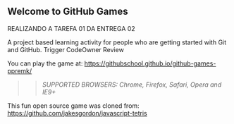 ## Welcome to GitHub Games

REALIZANDO A TAREFA 01 DA ENTREGA 02


A project based learning activity for people who are getting started with Git and GitHub.
Trigger CodeOwner Review

You can play the game at: https://githubschool.github.io/github-games-ppremk/

>> _*SUPPORTED BROWSERS*: Chrome, Firefox, Safari, Opera and IE9+_

This fun open source game was cloned from: https://github.com/jakesgordon/javascript-tetris
